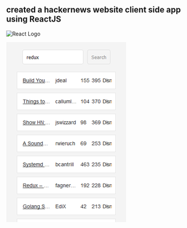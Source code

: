 ## created a hackernews website client side app using ReactJS

![React Logo](public/favicon.ico?raw=true "React logo")


![React Logo](public/Screen.png?raw=true "React logo")